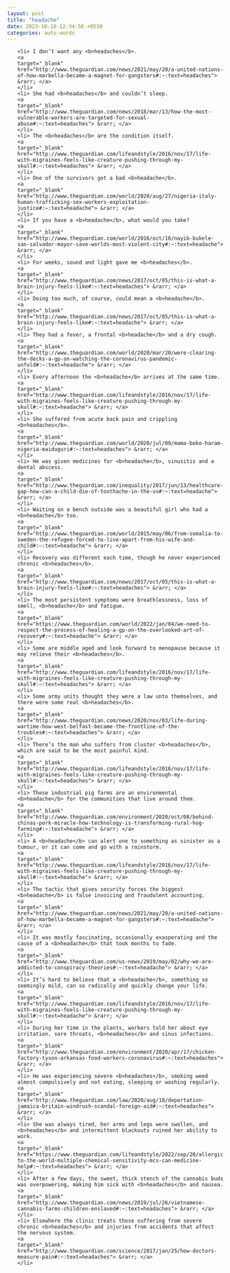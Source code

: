 ```yaml
---
layout: post
title: "headache"
date: 2023-10-10 12:34:56 +0530
categories: auto-words
---
```

<ol>

    <li> I don’t want any <b>headaches</b>.
    <a 
    target="_blank" 
    href="http://www.theguardian.com/news/2021/may/20/a-united-nations-of-how-marbella-became-a-magnet-for-gangsters#:~:text=headaches"> &rarr; </a>
    </li>
    <li> She had <b>headaches</b> and couldn’t sleep.
    <a 
    target="_blank" 
    href="http://www.theguardian.com/news/2018/mar/13/how-the-most-vulnerable-workers-are-targeted-for-sexual-abuse#:~:text=headaches"> &rarr; </a>
    </li>
    <li> The <b>headaches</b> are the condition itself.
    <a 
    target="_blank" 
    href="http://www.theguardian.com/lifeandstyle/2016/nov/17/life-with-migraines-feels-like-creature-pushing-through-my-skull#:~:text=headaches"> &rarr; </a>
    </li>
    <li> One of the survivors got a bad <b>headache</b>.
    <a 
    target="_blank" 
    href="http://www.theguardian.com/world/2020/aug/27/nigeria-italy-human-trafficking-sex-workers-exploitation-justice#:~:text=headache"> &rarr; </a>
    </li>
    <li> If you have a <b>headache</b>, what would you take?
    <a 
    target="_blank" 
    href="http://www.theguardian.com/world/2016/oct/18/nayib-bukele-san-salvador-mayor-save-worlds-most-violent-city#:~:text=headache"> &rarr; </a>
    </li>
    <li> For weeks, sound and light gave me <b>headaches</b>.
    <a 
    target="_blank" 
    href="http://www.theguardian.com/news/2017/oct/05/this-is-what-a-brain-injury-feels-like#:~:text=headaches"> &rarr; </a>
    </li>
    <li> Doing too much, of course, could mean a <b>headache</b>.
    <a 
    target="_blank" 
    href="http://www.theguardian.com/news/2017/oct/05/this-is-what-a-brain-injury-feels-like#:~:text=headache"> &rarr; </a>
    </li>
    <li> They had a fever, a frontal <b>headache</b> and a dry cough.
    <a 
    target="_blank" 
    href="http://www.theguardian.com/world/2020/mar/20/were-clearing-the-decks-a-gp-on-watching-the-coronavirus-pandemic-unfold#:~:text=headache"> &rarr; </a>
    </li>
    <li> Every afternoon the <b>headache</b> arrives at the same time.
    <a 
    target="_blank" 
    href="http://www.theguardian.com/lifeandstyle/2016/nov/17/life-with-migraines-feels-like-creature-pushing-through-my-skull#:~:text=headache"> &rarr; </a>
    </li>
    <li> She suffered from acute back pain and crippling <b>headaches</b>.
    <a 
    target="_blank" 
    href="http://www.theguardian.com/world/2020/jul/09/mama-boko-haram-nigeria-maiduguri#:~:text=headaches"> &rarr; </a>
    </li>
    <li> He was given medicines for <b>headache</b>, sinusitis and a dental abscess.
    <a 
    target="_blank" 
    href="http://www.theguardian.com/inequality/2017/jun/13/healthcare-gap-how-can-a-child-die-of-toothache-in-the-us#:~:text=headache"> &rarr; </a>
    </li>
    <li> Waiting on a bench outside was a beautiful girl who had a <b>headache</b> too.
    <a 
    target="_blank" 
    href="http://www.theguardian.com/world/2015/may/06/from-somalia-to-sweden-the-refugee-forced-to-live-apart-from-his-wife-and-child#:~:text=headache"> &rarr; </a>
    </li>
    <li> Recovery was different each time, though he never experienced chronic <b>headaches</b>.
    <a 
    target="_blank" 
    href="http://www.theguardian.com/news/2017/oct/05/this-is-what-a-brain-injury-feels-like#:~:text=headaches"> &rarr; </a>
    </li>
    <li> The most persistent symptoms were breathlessness, loss of smell, <b>headache</b> and fatigue.
    <a 
    target="_blank" 
    href="https://www.theguardian.com/world/2022/jan/04/we-need-to-respect-the-process-of-healing-a-gp-on-the-overlooked-art-of-recovery#:~:text=headache"> &rarr; </a>
    </li>
    <li> Some are middle aged and look forward to menopause because it may relieve their <b>headaches</b>.
    <a 
    target="_blank" 
    href="http://www.theguardian.com/lifeandstyle/2016/nov/17/life-with-migraines-feels-like-creature-pushing-through-my-skull#:~:text=headaches"> &rarr; </a>
    </li>
    <li> Some army units thought they were a law unto themselves, and there were some real <b>headaches</b>.
    <a 
    target="_blank" 
    href="http://www.theguardian.com/news/2020/nov/03/life-during-wartime-how-west-belfast-became-the-frontline-of-the-troubles#:~:text=headaches"> &rarr; </a>
    </li>
    <li> There’s the man who suffers from cluster <b>headaches</b>, which are said to be the most painful kind.
    <a 
    target="_blank" 
    href="http://www.theguardian.com/lifeandstyle/2016/nov/17/life-with-migraines-feels-like-creature-pushing-through-my-skull#:~:text=headaches"> &rarr; </a>
    </li>
    <li> These industrial pig farms are an environmental <b>headache</b> for the communities that live around them.
    <a 
    target="_blank" 
    href="http://www.theguardian.com/environment/2020/oct/08/behind-chinas-pork-miracle-how-technology-is-transforming-rural-hog-farming#:~:text=headache"> &rarr; </a>
    </li>
    <li> A <b>headache</b> can alert one to something as sinister as a tumour, or it can come and go with a rainstorm.
    <a 
    target="_blank" 
    href="http://www.theguardian.com/lifeandstyle/2016/nov/17/life-with-migraines-feels-like-creature-pushing-through-my-skull#:~:text=headache"> &rarr; </a>
    </li>
    <li> The tactic that gives security forces the biggest <b>headache</b> is false invoicing and fraudulent accounting.
    <a 
    target="_blank" 
    href="http://www.theguardian.com/news/2021/may/20/a-united-nations-of-how-marbella-became-a-magnet-for-gangsters#:~:text=headache"> &rarr; </a>
    </li>
    <li> It was mostly fascinating, occasionally exasperating and the cause of a <b>headache</b> that took months to fade.
    <a 
    target="_blank" 
    href="http://www.theguardian.com/us-news/2019/may/02/why-we-are-addicted-to-conspiracy-theories#:~:text=headache"> &rarr; </a>
    </li>
    <li> It’s hard to believe that a <b>headache</b>, something so seemingly mild, can so radically and quickly change your life.
    <a 
    target="_blank" 
    href="http://www.theguardian.com/lifeandstyle/2016/nov/17/life-with-migraines-feels-like-creature-pushing-through-my-skull#:~:text=headache"> &rarr; </a>
    </li>
    <li> During her time in the plants, workers told her about eye irritation, sore throats, <b>headaches</b> and sinus infections.
    <a 
    target="_blank" 
    href="http://www.theguardian.com/environment/2020/apr/17/chicken-factory-tyson-arkansas-food-workers-coronavirus#:~:text=headaches"> &rarr; </a>
    </li>
    <li> He was experiencing severe <b>headaches</b>, smoking weed almost compulsively and not eating, sleeping or washing regularly.
    <a 
    target="_blank" 
    href="http://www.theguardian.com/law/2020/aug/18/deportation-jamaica-britain-windrush-scandal-foreign-aid#:~:text=headaches"> &rarr; </a>
    </li>
    <li> She was always tired, her arms and legs were swollen, and <b>headaches</b> and intermittent blackouts ruined her ability to work.
    <a 
    target="_blank" 
    href="https://www.theguardian.com/lifeandstyle/2022/sep/20/allergic-to-the-world-multiple-chemical-sensitivity-mcs-can-medicine-help#:~:text=headaches"> &rarr; </a>
    </li>
    <li> After a few days, the sweet, thick stench of the cannabis buds was overpowering, making him sick with <b>headaches</b> and nausea.
    <a 
    target="_blank" 
    href="http://www.theguardian.com/news/2019/jul/26/vietnamese-cannabis-farms-children-enslaved#:~:text=headaches"> &rarr; </a>
    </li>
    <li> Elsewhere the clinic treats those suffering from severe chronic <b>headaches</b> and injuries from accidents that affect the nervous system.
    <a 
    target="_blank" 
    href="http://www.theguardian.com/science/2017/jan/25/how-doctors-measure-pain#:~:text=headaches"> &rarr; </a>
    </li>